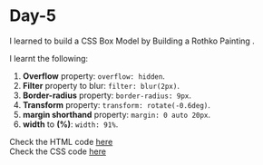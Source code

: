 # Day-5
I learned to build a CSS Box Model by Building a Rothko Painting . 

I learnt the following: 

1. **Overflow** property: `overflow: hidden`.
2. **Filter** property to blur: `filter: blur(2px)`.
3. **Border-radius** property: `border-radius: 9px`.  
4. **Transform** property: `transform: rotate(-0.6deg)`.
5. **margin shorthand** property: `margin: 0 auto 20px`.  
6. **width** to **(%)**: `width: 91%`.


Check the HTML code [here](./index.html)  
Check the CSS code [here](./styles.css)